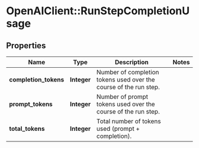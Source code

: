 # OpenAIClient::RunStepCompletionUsage

## Properties
Name | Type | Description | Notes
------------ | ------------- | ------------- | -------------
**completion_tokens** | **Integer** | Number of completion tokens used over the course of the run step. | 
**prompt_tokens** | **Integer** | Number of prompt tokens used over the course of the run step. | 
**total_tokens** | **Integer** | Total number of tokens used (prompt + completion). | 

